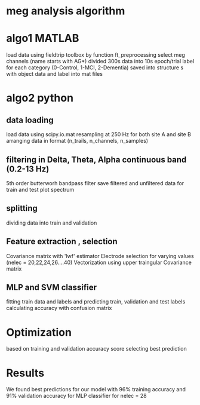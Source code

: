 # meg analysis algorithm 

# algo1 MATLAB

load data using fieldtrip toolbox by function ft_preprocessing 
select meg channels (name starts with AG*)
divided 300s data into 10s epoch/trial 
label for each category (0-Control, 1-MCI, 2-Dementia)
saved into structure s with object data and label into mat files

# algo2 python

## data loading 
load data using scipy.io.mat
resampling at 250 Hz for both site A and site B
arranging data in format (n_trails, n_channels, n_samples)
## filtering in Delta, Theta, Alpha continuous band (0.2-13 Hz)
5th order butterworh bandpass filter
save filtered and unfiltered data for train and test 
plot spectrum 

## splitting 

dividing data into train and validation 

## Feature extraction , selection 
Covariance matrix with 'lwf' estimator 
Electrode selection for varying values (nelec = 20,22,24,26....40)
Vectorization using upper traingular Covariance matrix

## MLP and SVM classifier
fitting train data and labels and predicting train, validation and test labels 
calculating accuracy with confusion matrix

# Optimization
based on training and validation accuracy score selecting best prediction 

# Results 
We found best predictions for our model with 96% training accuracy and 91% validation accuracy for MLP classifier for nelec = 28

